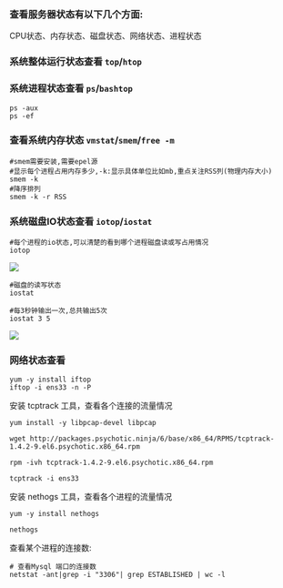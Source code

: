 ### 查看服务器状态有以下几个方面:  
CPU状态、内存状态、磁盘状态、网络状态、进程状态  

### 系统整体运行状态查看  `top`/`htop`    

### 系统进程状态查看 `ps`/`bashtop`  
```shell
ps -aux
ps -ef
```

### 查看系统内存状态 `vmstat`/`smem`/`free -m`
```shell
#smem需要安装,需要epel源
#显示每个进程占用内存多少,-k:显示具体单位比如mb,重点关注RSS列(物理内存大小)
smem -k
#降序排列
smem -k -r RSS
```

### 系统磁盘IO状态查看 `iotop`/`iostat`  
```shell
#每个进程的io状态,可以清楚的看到哪个进程磁盘读或写占用情况
iotop
```
![](https://images.gitee.com/uploads/images/2021/0202/231550_af349b79_1479682.png)  

```shell
#磁盘的读写状态
iostat

#每3秒钟输出一次,总共输出5次
iostat 3 5
```
![](https://images.gitee.com/uploads/images/2021/0202/232114_cdcf3c72_1479682.png)  

### 网络状态查看
```shell
yum -y install iftop
iftop -i ens33 -n -P
```

安装 tcptrack 工具，查看各个连接的流量情况    
```shell
yum install -y libpcap-devel libpcap

wget http://packages.psychotic.ninja/6/base/x86_64/RPMS/tcptrack-1.4.2-9.el6.psychotic.x86_64.rpm

rpm -ivh tcptrack-1.4.2-9.el6.psychotic.x86_64.rpm

tcptrack -i ens33
```

安装 nethogs 工具，查看各个进程的流量情况    
```shell
yum -y install nethogs

nethogs
```

查看某个进程的连接数:  
```shell
# 查看Mysql 端口的连接数
netstat -ant|grep -i "3306"| grep ESTABLISHED | wc -l

```
